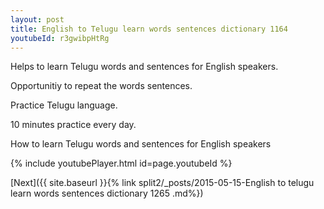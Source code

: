 ```yaml
---
layout: post
title: English to Telugu learn words sentences dictionary 1164 
youtubeId: r3gwibpHtRg
---
```

 
 
Helps to learn Telugu words and sentences for English speakers.

Opportunitiy to repeat the words sentences. 

Practice Telugu language. 
 
10 minutes practice every day. 
 
How to learn Telugu words and sentences for English speakers 
 
{% include youtubePlayer.html id=page.youtubeId %}
 
 
[Next]({{ site.baseurl }}{% link  split2/_posts/2015-05-15-English to telugu learn words sentences dictionary 1265 .md%})
 
